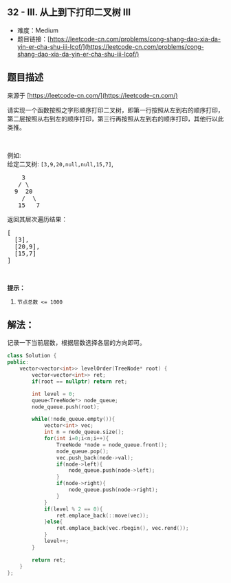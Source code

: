 ## 32 - III. 从上到下打印二叉树 III

- 难度：Medium
- 题目链接：[https://leetcode-cn.com/problems/cong-shang-dao-xia-da-yin-er-cha-shu-iii-lcof/](https://leetcode-cn.com/problems/cong-shang-dao-xia-da-yin-er-cha-shu-iii-lcof/)


## 题目描述

来源于 [https://leetcode-cn.com/](https://leetcode-cn.com/)

<p>请实现一个函数按照之字形顺序打印二叉树，即第一行按照从左到右的顺序打印，第二层按照从右到左的顺序打印，第三行再按照从左到右的顺序打印，其他行以此类推。</p>

<p>&nbsp;</p>

<p>例如:<br>
给定二叉树:&nbsp;<code>[3,9,20,null,null,15,7]</code>,</p>

<pre>    3
   / \
  9  20
    /  \
   15   7
</pre>

<p>返回其层次遍历结果：</p>

<pre>[
  [3],
  [20,9],
  [15,7]
]
</pre>

<p>&nbsp;</p>

<p><strong>提示：</strong></p>

<ol>
	<li><code>节点总数 &lt;= 1000</code></li>
</ol>


## 解法：


记录一下当前层数，根据层数选择各层的方向即可。

```cpp
class Solution {
public:
    vector<vector<int>> levelOrder(TreeNode* root) {
        vector<vector<int>> ret;
        if(root == nullptr) return ret;

        int level = 0;
        queue<TreeNode*> node_queue;
        node_queue.push(root);

        while(!node_queue.empty()){
            vector<int> vec;
            int n = node_queue.size();
            for(int i=0;i<n;i++){
                TreeNode *node = node_queue.front();
                node_queue.pop();
                vec.push_back(node->val);
                if(node->left){
                    node_queue.push(node->left);
                }
                if(node->right){
                    node_queue.push(node->right);
                }
            }
            if(level % 2 == 0){
                ret.emplace_back(::move(vec));
            }else{
                ret.emplace_back(vec.rbegin(), vec.rend());
            }
            level++;
        }

        return ret;
    }
};
```